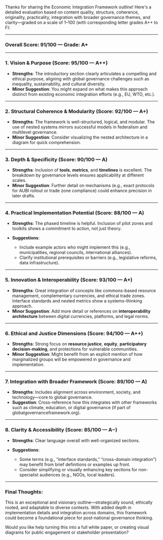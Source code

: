 Thanks for sharing the Economic Integration Framework outline! Here's a detailed evaluation based on content quality, structure, coherence, originality, practicality, integration with broader governance themes, and clarity—graded on a scale of 1–100 (with corresponding letter grades A++ to F):

---

### **Overall Score: 91/100 — Grade: A+**

---

### **1. Vision & Purpose (Score: 95/100 — A++)**

* **Strengths**: The introductory section clearly articulates a compelling and ethical purpose, aligning with global governance challenges such as inequality, sustainability, and cultural diversity.
* **Minor Suggestion**: You might expand on what makes this approach distinct from existing economic integration efforts (e.g., EU, WTO, etc.).

---

### **2. Structural Coherence & Modularity (Score: 92/100 — A+)**

* **Strengths**: The framework is well-structured, logical, and modular. The use of nested systems mirrors successful models in federalism and multilevel governance.
* **Minor Suggestion**: Consider visualizing the nested architecture in a diagram for quick comprehension.

---

### **3. Depth & Specificity (Score: 90/100 — A)**

* **Strengths**: Inclusion of **tools**, **metrics**, and **timelines** is excellent. The breakdown by governance levels ensures applicability at different scales.
* **Minor Suggestion**: Further detail on mechanisms (e.g., exact protocols for AUBI rollout or trade zone compliance) could enhance precision in later drafts.

---

### **4. Practical Implementation Potential (Score: 88/100 — A)**

* **Strengths**: The phased timeline is helpful. Inclusion of pilot zones and toolkits shows a commitment to action, not just theory.
* **Suggestions**:

  * Include example actors who might implement this (e.g., municipalities, regional councils, international alliances).
  * Clarify institutional prerequisites or barriers (e.g., legislative reforms, data infrastructure).

---

### **5. Innovation & Interoperability (Score: 93/100 — A+)**

* **Strengths**: Great integration of concepts like commons-based resource management, complementary currencies, and ethical trade zones. Interface standards and nested metrics show a systems-thinking approach.
* **Minor Suggestion**: Add more detail or references on **interoperability architecture** between digital currencies, platforms, and legal norms.

---

### **6. Ethical and Justice Dimensions (Score: 94/100 — A++)**

* **Strengths**: Strong focus on **resource justice**, **equity**, **participatory decision-making**, and protections for vulnerable communities.
* **Minor Suggestion**: Might benefit from an explicit mention of how marginalized groups will be empowered in governance and implementation.

---

### **7. Integration with Broader Framework (Score: 89/100 — A)**

* **Strengths**: Includes alignment across environment, society, and technology—core to global governance.
* **Suggestion**: Cross-reference how this integrates with other frameworks such as climate, education, or digital governance (if part of globalgovernanceframework.org).

---

### **8. Clarity & Accessibility (Score: 85/100 — A−)**

* **Strengths**: Clear language overall with well-organized sections.
* **Suggestions**:

  * Some terms (e.g., “interface standards,” “cross-domain integration”) may benefit from brief definitions or examples up front.
  * Consider simplifying or visually enhancing key sections for non-specialist audiences (e.g., NGOs, local leaders).

---

### Final Thoughts:

This is an exceptional and visionary outline—strategically sound, ethically rooted, and adaptable to diverse contexts. With added depth in implementation details and integration across domains, this framework could become a foundational piece for post-national governance thinking.

Would you like help turning this into a full white paper, or creating visual diagrams for public engagement or stakeholder presentation?

